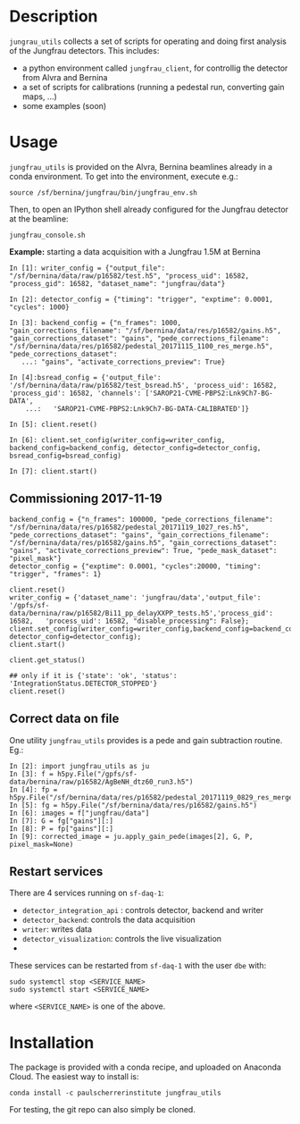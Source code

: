 # Description

`jungrau_utils` collects a set of scripts for operating and doing first analysis of the Jungfrau detectors. This includes:

* a python environment called `jungfrau_client`, for controllig the detector from Alvra and Bernina
* a set of scripts for calibrations (running a pedestal run, converting gain maps, ...)
* some examples (soon)

# Usage

`jungfrau_utils` is provided on the Alvra, Bernina beamlines already in a conda environment. To get into the environment, execute e.g.:

```
source /sf/bernina/jungfrau/bin/jungfrau_env.sh
```


Then, to open an IPython shell already configured for the Jungfrau detector at the beamline:

```
jungfrau_console.sh
```


**Example:** starting a data acquisition with a Jungfrau 1.5M at Bernina
```
In [1]: writer_config = {"output_file": "/sf/bernina/data/raw/p16582/test.h5", "process_uid": 16582, "process_gid": 16582, "dataset_name": "jungfrau/data"}

In [2]: detector_config = {"timing": "trigger", "exptime": 0.0001, "cycles": 1000}

In [3]: backend_config = {"n_frames": 1000, "gain_corrections_filename": "/sf/bernina/data/res/p16582/gains.h5", "gain_corrections_dataset": "gains", "pede_corrections_filename": "/sf/bernina/data/res/p16582/pedestal_20171115_1100_res_merge.h5", "pede_corrections_dataset": 
   ...: "gains", "activate_corrections_preview": True}

In [4]:bsread_config = {'output_file': '/sf/bernina/data/raw/p16582/test_bsread.h5', 'process_uid': 16582, 'process_gid': 16582, 'channels': ['SAROP21-CVME-PBPS2:Lnk9Ch7-BG-DATA',
    ...:   'SAROP21-CVME-PBPS2:Lnk9Ch7-BG-DATA-CALIBRATED']}

In [5]: client.reset()

In [6]: client.set_config(writer_config=writer_config, backend_config=backend_config, detector_config=detector_config, bsread_config=bsread_config)

In [7]: client.start()

```

## Commissioning 2017-11-19

```
backend_config = {"n_frames": 100000, "pede_corrections_filename": "/sf/bernina/data/res/p16582/pedestal_20171119_1027_res.h5", "pede_corrections_dataset": "gains", "gain_corrections_filename": "/sf/bernina/data/res/p16582/gains.h5", "gain_corrections_dataset": "gains", "activate_corrections_preview": True, "pede_mask_dataset": "pixel_mask"}
detector_config = {"exptime": 0.0001, "cycles":20000, "timing": "trigger", "frames": 1} 

client.reset()
writer_config = {'dataset_name': 'jungfrau/data','output_file': '/gpfs/sf-data/bernina/raw/p16582/Bi11_pp_delayXXPP_tests.h5','process_gid': 16582,   'process_uid': 16582, "disable_processing": False};
client.set_config(writer_config=writer_config,backend_config=backend_config, detector_config=detector_config); 
client.start()

client.get_status()

## only if it is {'state': 'ok', 'status': 'IntegrationStatus.DETECTOR_STOPPED'}
client.reset()
```

## Correct data on file

One utility `jungfrau_utils` provides is a pede and gain subtraction routine. Eg.:

```
In [2]: import jungfrau_utils as ju
In [3]: f = h5py.File("/gpfs/sf-data/bernina/raw/p16582/AgBeNH_dtz60_run3.h5")
In [4]: fp = h5py.File("/sf/bernina/data/res/p16582/pedestal_20171119_0829_res_merge.h5")
In [5]: fg = h5py.File("/sf/bernina/data/res/p16582/gains.h5")
In [6]: images = f["jungfrau/data"]
In [7]: G = fg["gains"][:]
In [8]: P = fp["gains"][:]
In [9]: corrected_image = ju.apply_gain_pede(images[2], G, P, pixel_mask=None)

```

## Restart services

There are 4 services running on `sf-daq-1`:
* `detector_integration_api` : controls detector, backend and writer
* `detector_backend`: controls the data acquisition
* `writer`: writes data
* `detector_visualization`: controls the live visualization
* 

These services can be restarted from `sf-daq-1` with the user `dbe` with:
```
sudo systemctl stop <SERVICE_NAME>
sudo systemctl start <SERVICE_NAME>
```
where `<SERVICE_NAME>` is one of the above.



# Installation

The package is provided with a conda recipe, and uploaded on Anaconda Cloud. The easiest way to install is:

```
conda install -c paulscherrerinstitute jungfrau_utils
```

For testing, the git repo can also simply be cloned.
